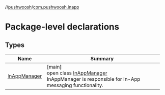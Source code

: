 //[pushwoosh](../../index.md)/[com.pushwoosh.inapp](index.md)

# Package-level declarations

## Types

| Name | Summary |
|---|---|
| [InAppManager](-in-app-manager/index.md) | [main]<br>open class [InAppManager](-in-app-manager/index.md)<br>InAppManager is responsible for In-App messaging functionality. |
